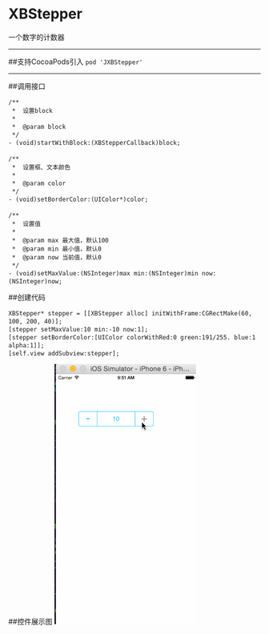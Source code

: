 # XBStepper
一个数字的计数器

-------
##支持CocoaPods引入
`pod 'JXBStepper'`

-------
##调用接口
``` object-c
/**
 *  设置block
 *
 *  @param block
 */
- (void)startWithBlock:(XBStepperCallback)block;

/**
 *  设置框、文本颜色
 *
 *  @param color
 */
- (void)setBorderColor:(UIColor*)color;

/**
 *  设置值
 *
 *  @param max 最大值，默认100
 *  @param min 最小值，默认0
 *  @param now 当前值，默认0
 */
- (void)setMaxValue:(NSInteger)max min:(NSInteger)min now:(NSInteger)now;
``` 

##创建代码
```object-c
XBStepper* stepper = [[XBStepper alloc] initWithFrame:CGRectMake(60, 100, 200, 40)];
[stepper setMaxValue:10 min:-10 now:1];
[stepper setBorderColor:[UIColor colorWithRed:0 green:191/255. blue:1 alpha:1]];
[self.view addSubview:stepper];
```

##控件展示图
![](https://raw.githubusercontent.com/JxbSir/XBStepper/master/screenshoot/screenshot.gif)
